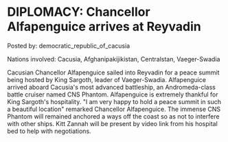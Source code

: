 # DIPLOMACY: Chancellor Alfapenguice arrives at Reyvadin

Posted by: democratic_republic_of_cacusia

Nations involved: Cacusia, Afghanipakijikistan, Centralstan, Vaeger-Swadia

Cacusian Chancellor Alfapenguice sailed into Reyvadin for a peace summit being hosted by King Sargoth, leader of Vaeger-Swadia. Alfapenguice arrived aboard Cacusia's most advanced battleship, an Andromeda-class battle cruiser named CNS Phantom. Alfapenguice is extremely thankful for King Sargoth's hospitality. "I am very happy to hold a peace summit in such a beautiful location" remarked Chancellor Alfapenguice. The immense CNS Phantom will remained anchored a ways off the coast so as not to interfere with other ships. Kitt Zannah will be present by video link from his hospital bed to help with negotiations. 
